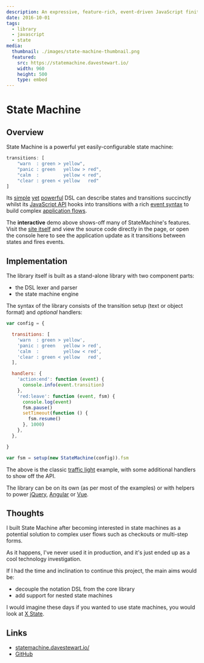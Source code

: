 ```yaml
---
description: An expressive, feature-rich, event-driven JavaScript finite-state machine
date: 2016-10-01
tags:
  - library
  - javascript
  - state
media:
  thumbnail: ./images/state-machine-thumbnail.png
  featured:
    src: https://statemachine.davestewart.io/
    width: 960
    height: 500
    type: embed
---
```


# State Machine

## Overview

State Machine is a powerful yet easily-configurable state machine: 

```js
transitions: [
    "warn  : green > yellow",
    "panic : green   yellow > red",
    "calm  :         yellow < red",
    "clear : green < yellow   red"
]
```

Its [simple](https://statemachine.davestewart.io/html/api/transitions/advanced.html) [yet](https://statemachine.davestewart.io/html/api/transitions/wildcards.html) [powerful](https://statemachine.davestewart.io/html/api/transitions/separators.html) DSL can describe states and transitions succinctly whilst its [JavaScript API](https://statemachine.davestewart.io/html/api/index.html) hooks into transitions with a rich [event syntax](https://statemachine.davestewart.io/html/api/events/interactive.html) to build complex [application flows](https://statemachine.davestewart.io/html/examples/index.html).

The **interactive** demo above shows-off many of StateMachine's features. Visit the [site itself](http://statemachine.davestewart.io) and view the source code directly in the page, or open the console here to see the application update as it transitions between states and fires events.

## Implementation

The library itself is built as a stand-alone library with two component parts:

- the DSL lexer and parser
- the state machine engine

The syntax of the library consists of the transition setup (text or object format) and *optional* handlers:

```js
var config = {

  transitions: [
    'warn  : green > yellow',
    'panic : green   yellow > red',
    'calm  :         yellow < red',
    'clear : green < yellow   red',
  ],

  handlers: {
    'action:end': function (event) {
      console.info(event.transition)
    },
    'red:leave': function (event, fsm) {
      console.log(event)
      fsm.pause()
      setTimeout(function () {
        fsm.resume()
      }, 1000)
    },
  },

}

var fsm = setup(new StateMachine(config)).fsm
```

The above is the classic [traffic light](https://statemachine.davestewart.io/html/examples/flows/branching.html) example, with some additional handlers to show off the API.

The library can be on its own (as per most of the examples) or with helpers to power [jQuery](https://statemachine.davestewart.io/html/setup/helpers/jquery.html), [Angular](https://statemachine.davestewart.io/html/setup/helpers/object.html) or [Vue](https://statemachine.davestewart.io/html/examples/vue/vue-router.html).

## Thoughts

I built State Machine after becoming interested in state machines as a potential solution to complex user flows such as checkouts or multi-step forms.

As it happens, I've never used it in production, and it's just ended up as a cool technology investigation.

If I had the time and inclination to continue this project, the main aims would be:

- decouple the notation DSL from the core library
- add support for nested state machines

 I would imagine these days if you wanted to use state machines, you would look at [X State](https://xstate.js.org/).

## Links

- [statemachine.davestewart.io/](http://statemachine.davestewart.io/)
- [GitHub](https://github.com/davestewart/javascript-state-machine)


